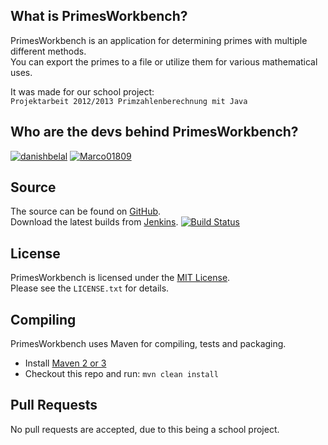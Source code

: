 What is PrimesWorkbench?
------------------------
PrimesWorkbench is an application for determining primes with multiple different methods.  
You can export the primes to a file or utilize them for various mathematical uses.  

It was made for our school project:  
`Projektarbeit 2012/2013 Primzahlenberechnung mit Java`

Who are the devs behind PrimesWorkbench?
----------------------------------------
[![danishbelal](https://secure.gravatar.com/avatar/5019f0a4514cf924acfd8ebecfd61698?s=80 "danishbelal")](https://github.com/danishbelal) [![Marco01809](http://www.gravatar.com/avatar/2db7cb0b7f9e98b0ab2132e621ed03c2.png?s=80 "Marco01809")](https://github.com/Marco01809)

Source
------
The source can be found on [GitHub].  
Download the latest builds from [Jenkins]. [![Build Status](http://ci.marco01809.net/job/PrimesWorkbench/badge/icon)][Jenkins]

License
-------
PrimesWorkbench is licensed under the [MIT License][License].  
Please see the `LICENSE.txt` for details.

Compiling
---------
PrimesWorkbench uses Maven for compiling, tests and packaging.  

* Install [Maven 2 or 3][MavenDl]
* Checkout this repo and run: `mvn clean install`

Pull Requests
-------------
No pull requests are accepted, due to this being a school project.

[Jenkins]: http://ci.marco01809.net/job/PrimesWorkbench
[GitHub]: https://github.com/danishbelal/Primes
[License]: http://www.opensource.org/licenses/mit-license.html
[MavenDl]: http://maven.apache.org/download.html